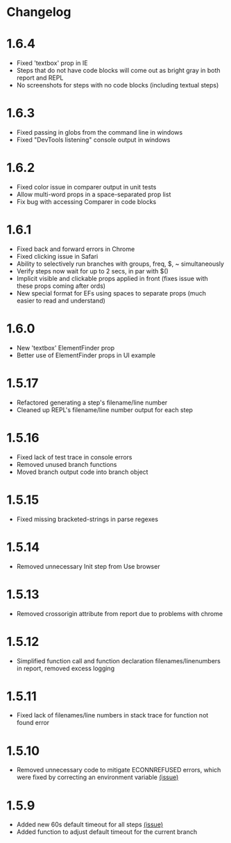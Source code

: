 # Changelog

# 1.6.4

- Fixed 'textbox' prop in IE
- Steps that do not have code blocks will come out as bright gray in both report and REPL
- No screenshots for steps with no code blocks (including textual steps)

# 1.6.3

- Fixed passing in globs from the command line in windows
- Fixed "DevTools listening" console output in windows

# 1.6.2

- Fixed color issue in comparer output in unit tests
- Allow multi-word props in a space-separated prop list
- Fix bug with accessing Comparer in code blocks

# 1.6.1

- Fixed back and forward errors in Chrome
- Fixed clicking issue in Safari
- Ability to selectively run branches with groups, freq, $, ~ simultaneously
- Verify steps now wait for up to 2 secs, in par with $()
- Implicit visible and clickable props applied in front (fixes issue with these props coming after ords)
- New special format for EFs using spaces to separate props (much easier to read and understand)

# 1.6.0

- New 'textbox' ElementFinder prop
- Better use of ElementFinder props in UI example

# 1.5.17

- Refactored generating a step's filename/line number
- Cleaned up REPL's filename/line number output for each step

# 1.5.16

- Fixed lack of test trace in console errors
- Removed unused branch functions
- Moved branch output code into branch object

# 1.5.15

- Fixed missing bracketed-strings in parse regexes

# 1.5.14

- Removed unnecessary Init step from Use browser

# 1.5.13

- Removed crossorigin attribute from report due to problems with chrome

# 1.5.12

- Simplified function call and function declaration filenames/linenumbers in report, removed excess logging

# 1.5.11

- Fixed lack of filenames/line numbers in stack trace for function not found error

# 1.5.10

- Removed unnecessary code to mitigate ECONNREFUSED errors, which were fixed by correcting an environment variable [(issue)](https://github.com/smashtestio/smashtest/issues/30)

# 1.5.9

- Added new 60s default timeout for all steps [(issue)](https://github.com/smashtestio/smashtest/issues/53)
- Added function to adjust default timeout for the current branch
